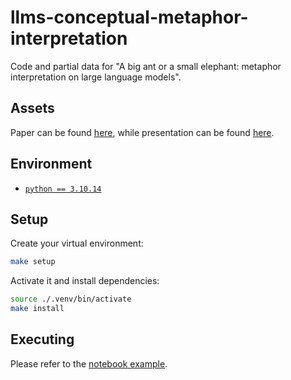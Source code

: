 #  llms-conceptual-metaphor-interpretation
Code and partial data for "A big ant or a small elephant: metaphor interpretation on large language
models".

## Assets
Paper can be found [here](./paper.pdf), while presentation can be found [here](./presentation.pdf).

## Environment

- [`python == 3.10.14`](https://www.python.org/downloads/)

## Setup
Create your virtual environment:
```sh
make setup
```

Activate it and install dependencies:
```sh
source ./.venv/bin/activate
make install
```

## Executing

Please refer to the [notebook example](./analysis_gpt3_5_llama2_v4.ipynb).
